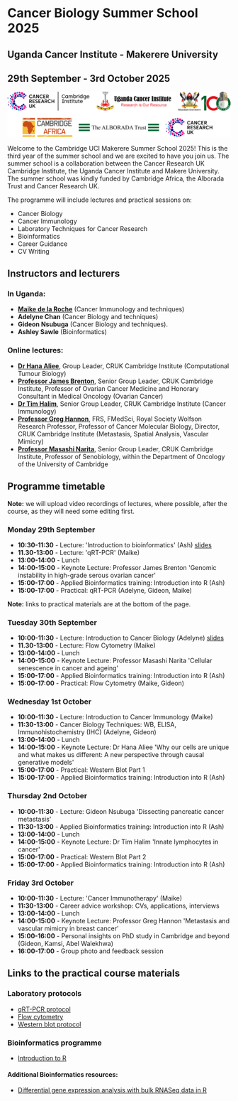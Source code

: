 # Cancer Biology Summer School 2025
## Uganda Cancer Institute - Makerere University
## 29th September - 3rd October 2025    

![](./images/Logos2024.png)

Welcome to the Cambridge UCI Makerere Summer School 2025! This is the third year
of the summer school and we are excited to have you join us. The summer school
is a collaboration between the Cancer Research UK Cambridge Institute, the
Uganda Cancer Institute and Makere University. The summer school was kindly
funded by Cambridge Africa, the Alborada Trust and Cancer Research UK.

The programme will include lectures and practical sessions on:

* Cancer Biology    
* Cancer Immunology    
* Laboratory Techniques for Cancer Research   
* Bioinformatics    
* Career Guidance    
* CV Writing   

## Instructors and lecturers

### In Uganda:
  
* **[Maike de la Roche](https://www.cruk.cam.ac.uk/research-groups/de-la-roche-group)** (Cancer Immunology and techniques)    
* **Adelyne Chan** (Cancer Biology and techniques)    
* **Gideon Nsubuga** (Cancer Biology and techniques).  
* **Ashley Sawle** (Bioinformatics) 

### Online lectures:

* **[Dr Hana Aliee](https://www.cruk.cam.ac.uk/research-groups/aliee-group)**, Group Leader, CRUK Cambridge Institute (Computational Tumour Biology)   
* **[Professor James Brenton](https://www.cruk.cam.ac.uk/research-groups/brenton-group)**, Senior Group Leader, CRUK Cambridge Institute, Professor of Ovarian Cancer Medicine and Honorary Consultant in Medical Oncology (Ovarian Cancer)     
* **[Dr Tim Halim](https://www.cruk.cam.ac.uk/research-groups/halim-group)**, Senior Group Leader, CRUK Cambridge Institute (Cancer Immunology)   
* **[Professor Greg Hannon](https://www.cruk.cam.ac.uk/research-groups/hannon-group)**, FRS, FMedSci, Royal Society Wolfson Research Professor, Professor of Cancer Molecular Biology, Director, CRUK Cambridge Institute (Metastasis, Spatial Analysis, Vascular Mimicry)   
* **[Professor Masashi Narita](https://www.cruk.cam.ac.uk/research-groups/narita-group)**, Senior Group Leader, CRUK Cambridge Institute, Professor of Senobiology, within the Department of Oncology of the University of Cambridge       

## Programme timetable

**Note:** we will upload video recordings of lectures, where possible, after the
course, as they will need some editing first.

### Monday 29th September

* **10:30-11:30** - Lecture: 'Introduction to bioinformatics' (Ash) [slides](lecture_slides/BioinformaticsLecture.pdf)   
* **11.30-13:00** - Lecture: 'qRT-PCR' (Maike)    
* **13:00-14:00** - Lunch
* **14:00-15:00** - Keynote Lecture: Professor James Brenton 'Genomic instability in high-grade serous ovarian cancer'
* **15:00-17:00** - Applied Bioinformatics training: Introduction into R (Ash)    
* **15:00-17:00** - Practical: qRT-PCR (Adelyne, Gideon, Maike)

**Note:** links to practical materials are at the bottom of the page.   

### Tuesday 30th September

* **10:00-11:30** - Lecture: Introduction to Cancer Biology (Adelyne) [slides](lecture_slides/IntroductionToCancerBiology.pdf)  
* **11.30-13:00** - Lecture: Flow Cytometry (Maike)    
* **13:00-14:00** - Lunch 
* **14:00-15:00** - Keynote Lecture: Professor Masashi Narita 'Cellular senescence in cancer and ageing'   
* **15:00-17:00** - Applied Bioinformatics training: Introduction into R (Ash)   
* **15:00-17:00** - Practical: Flow Cytometry (Maike, Gideon) 

### Wednesday 1st October

* **10:00-11:30** - Lecture: Introduction to Cancer Immunology (Maike)   
* **11:30-13:00** - Cancer Biology Techniques: WB, ELISA, Immunohistochemistry (IHC) (Adelyne, Gideon)   
* **13:00-14:00** - Lunch  
* **14:00-15:00** - Keynote Lecture: Dr Hana Aliee 'Why our cells are unique and what makes us different: A new perspective through causal generative models'   
* **15:00-17:00** - Practical: Western Blot Part 1  
* **15:00-17:00** - Applied Bioinformatics training: Introduction into R (Ash)   

### Thursday 2nd October

* **10:00-11:30** -  Lecture: Gideon Nsubuga 'Dissecting pancreatic cancer metastasis'  
* **11:30-13:00** -  Applied Bioinformatics training: Introduction into R (Ash)   
* **13:00-14:00** -  Lunch  
* **14:00-15:00** -  Keynote Lecture: Dr Tim Halim 'Innate lymphocytes in cancer'  
* **15:00-17:00** -  Practical: Western Blot Part 2  
* **15:00-17:00** -  Applied Bioinformatics training: Introduction into R (Ash)   

### Friday 3rd October

* **10:00-11:30** - Lecture: 'Cancer Immunotherapy' (Maike)    
* **11:30-13:00** - Career advice workshop: CVs, applications, interviews   
* **13:00-14:00** - Lunch  
* **14:00-15:00** - Keynote Lecture: Professor Greg Hannon 'Metastasis and vascular mimicry in breast cancer'  
* **15:00-16:00** - Personal insights on PhD study in Cambridge and beyond (Gideon, Kamsi, Abel Walekhwa)  
* **16:00-17:00** - Group photo and feedback session  


## Links to the practical course materials

### Laboratory protocols

* [qRT-PCR protocol]()
* [Flow cytometry]()
* [Western blot protocol]()

### Bioinformatics programme

* [Introduction to R](https://bioinformatics-core-shared-training.github.io/Summer_School_2025_R_Intro/)

#### Additional Bioinformatics resources:

* [Differential gene expression analysis with bulk RNASeq data in R](https://bioinformatics-core-shared-training.github.io/Reverse_Summer_School_2024_RNAseq/Full_Course_Index.html)